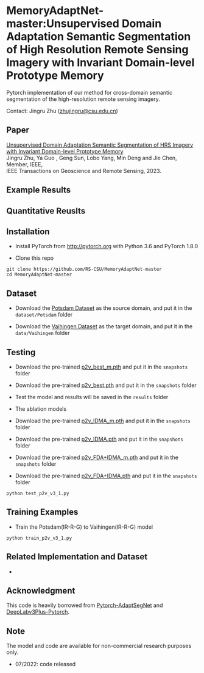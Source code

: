 # MemoryAdaptNet-master:Unsupervised Domain Adaptation Semantic Segmentation of High Resolution Remote Sensing Imagery with Invariant Domain-level Prototype Memory

Pytorch implementation of our method for cross-domain semantic segmentation of the high-resolution remote sensing imagery. 

Contact: Jingru Zhu (zhujingru@csu.edu.cn)

## Paper
[Unsupervised Domain Adaptation Semantic Segmentation of HRS Imagery with Invariant Domain-level Prototype Memory](https://ieeexplore.ieee.org/document/10038722) <br />
Jingru Zhu, Ya Guo , Geng Sun, Lobo Yang,  Min Deng and Jie Chen, Member, IEEE, <br />
IEEE Transactions on Geoscience and Remote Sensing, 2023.


## Example Results


## Quantitative Reuslts


## Installation
* Install PyTorch from http://pytorch.org with Python 3.6 and PyTorch 1.8.0

* Clone this repo
```
git clone https://github.com/RS-CSU/MemoryAdaptNet-master
cd MemoryAdaptNet-master
```
## Dataset
* Download the [Potsdam Dataset](https://www.isprs.org/education/benchmarks/UrbanSemLab/2d-sem-label-potsdam.aspx/) as the source domain, and put it in the `dataset/Potsdam` folder

* Download the [Vaihingen Dataset](https://www.isprs.org/education/benchmarks/UrbanSemLab/2d-sem-label-vaihingen.aspx/) as the target domain, and put it in the `data/Vaihingen` folder

## Testing
* Download the pre-trained [p2v_best_m.pth](https://pan.baidu.com/s/1ijuk4vzy8RIjNt2h55K5zA?pwd=nvjo) and put it in the `snapshots` folder
* Download the pre-trained [p2v_best.pth](https://pan.baidu.com/s/1ijuk4vzy8RIjNt2h55K5zA?pwd=nvjo) and put it in the `snapshots` folder

* Test the model and results will be saved in the `results` folder

* The ablation models
* Download the pre-trained [p2v_IDMA_m.pth](https://pan.baidu.com/s/1ijuk4vzy8RIjNt2h55K5zA?pwd=nvjo) and put it in the `snapshots` folder
* Download the pre-trained [p2v_IDMA.pth](https://pan.baidu.com/s/1ijuk4vzy8RIjNt2h55K5zA?pwd=nvjo) and put it in the `snapshots` folder
* Download the pre-trained [p2v_FDA+IDMA_m.pth](https://pan.baidu.com/s/1ijuk4vzy8RIjNt2h55K5zA?pwd=nvjo) and put it in the `snapshots` folder
* Download the pre-trained [p2v_FDA+IDMA.pth](https://pan.baidu.com/s/1ijuk4vzy8RIjNt2h55K5zA?pwd=nvjo) and put it in the `snapshots` folder
```
python test_p2v_v3_1.py
```

## Training Examples
* Train the Potsdam(IR-R-G) to Vaihingen(IR-R-G) model

```
python train_p2v_v3_1.py
```

## Related Implementation and Dataset
* 

## Acknowledgment
This code is heavily borrowed from [Pytorch-AdaptSegNet](https://github.com/wasidennis/AdaptSegNet) and [DeepLabv3Plus-Pytorch](https://github.com/VainF/DeepLabV3Plus-Pytorch).

## Note
The model and code are available for non-commercial research purposes only.

* 07/2022: code released




